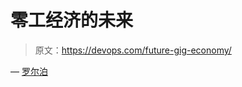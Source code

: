 # 零工经济的未来

> 原文：<https://devops.com/future-gig-economy/>

— [罗尔泊](https://devops.com/author/breselman/)